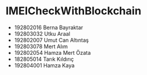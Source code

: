 # IMEICheckWithBlockchain
-    192802016 Berna Bayraktar
-    192803032 Utku Araal
-    192802007 Umut Can Altıntaş
-    192803078 Mert Alım
-    192802054 Hamza Mert Özata
-    182805014 Tarık Kıldırıç
-    192804001 Hamza Kaya
